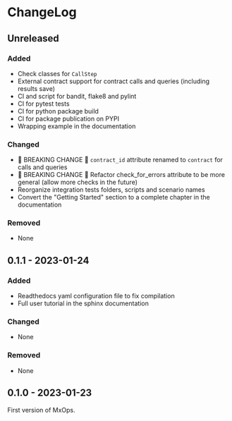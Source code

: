 # ChangeLog

## Unreleased

### Added

- Check classes for `CallStep`
- External contract support for contract calls and queries (including results save)
- CI and script for bandit, flake8 and pylint
- CI for pytest tests
- CI for python package build
- CI for package publication on PYPI
- Wrapping example in the documentation

### Changed

- 🚨 BREAKING CHANGE 🚨 `contract_id` attribute renamed to `contract` for calls and queries
- 🚨 BREAKING CHANGE 🚨 Refactor check_for_errors attribute to be more general (allow more checks in the future)
- Reorganize integration tests folders, scripts and scenario names
- Convert the "Getting Started" section to a complete chapter in the documentation

### Removed

- None

## 0.1.1 - 2023-01-24

### Added

- Readthedocs yaml configuration file to fix compilation
- Full user tutorial in the sphinx documentation

### Changed

- None

### Removed

- None

## 0.1.0 - 2023-01-23

First version of MxOps.
